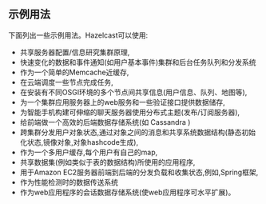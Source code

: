 示例用法
--------------

下面列出一些示例用法。Hazelcast可以使用:

* 共享服务器配置/信息研究集群原理,
* 快速变化的数据和事件通知(如用户基本事件)集群和后台任务队列和分发系统
* 作为一个简单的Memcache近缓存,
* 在云端调度一些节点完成任务,
* 在安装有不同OSGI环境的多个节点间共享信息(用户信息、队列、地图等),
* 为一个集群应用服务器上的web服务和一些验证接口提供数据储存,
* 为智能手机构建可伸缩的聊天服务器使用分布式主题(发布/订阅服务器),
* 给前端做一个高效的后端数据存储系统(如 Cassandra )
* 跨集群分发用户对象状态,通过对象之间的消息和共享系统数据结构(静态初始化状态,镜像对象,对象hashcode生成),
* 作为一个多用户缓存,每个用户有自己的map,
* 共享数据集(例如类似于表的数据结构)所使用的应用程序,
* 用于Amazon EC2服务器前端到后端的分发负载和收集状态,例如,Spring框架,
* 作为性能检测时的数据传送系统
* 作为web应用程序的会话数据存储系统(使web应用程序可水平扩展)。